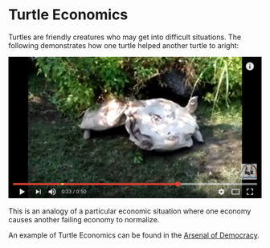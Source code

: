 # Turtle Economics

Turtles are friendly creatures who may get into
difficult situations. The following demonstrates
how one turtle helped another turtle to aright: 

[![turtles](turtle-flip-vid.png)](https://www.youtube.com/watch?v=TFT67kstFhw)

This is an analogy of a particular economic situation 
where one economy causes another failing economy to 
normalize. 

An example of Turtle Economics can be found in the 
[Arsenal of Democracy](https://en.wikipedia.org/wiki/Arsenal_of_Democracy).

 